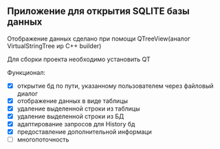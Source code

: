 ## Приложение для открытия SQLITE базы данных

Отображение данных сделано при помощи QTreeView(аналог VirtualStringTree иp С++ builder)

Для сборки проекта необходимо установить QT

Функционал:
- [x] открытие бд по пути, указанному пользователем через файловый диалог
- [x] отображение данных в виде таблицы
- [x] удаление выделенной строки из таблицы
- [x] удаление выделенной строки из БД
- [x] адаптирование запросов для History бд
- [x] предоставление дополнительной информаци
- [ ] многопоточность
